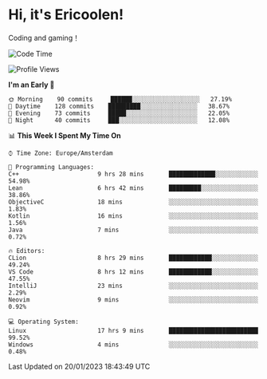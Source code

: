 # Hi, it's Ericoolen!
Coding and gaming！

<!--START_SECTION:waka-->
![Code Time](http://img.shields.io/badge/Code%20Time-629%20hrs%2055%20mins-blue)

![Profile Views](http://img.shields.io/badge/Profile%20Views-0-blue)

**I'm an Early 🐤** 

```text
🌞 Morning    90 commits     ██████░░░░░░░░░░░░░░░░░░░   27.19% 
🌆 Daytime    128 commits    █████████░░░░░░░░░░░░░░░░   38.67% 
🌃 Evening    73 commits     █████░░░░░░░░░░░░░░░░░░░░   22.05% 
🌙 Night      40 commits     ███░░░░░░░░░░░░░░░░░░░░░░   12.08%

```


📊 **This Week I Spent My Time On** 

```text
⌚︎ Time Zone: Europe/Amsterdam

💬 Programming Languages: 
C++                      9 hrs 28 mins       █████████████░░░░░░░░░░░░   54.98% 
Lean                     6 hrs 42 mins       █████████░░░░░░░░░░░░░░░░   38.86% 
ObjectiveC               18 mins             ░░░░░░░░░░░░░░░░░░░░░░░░░   1.83% 
Kotlin                   16 mins             ░░░░░░░░░░░░░░░░░░░░░░░░░   1.56% 
Java                     7 mins              ░░░░░░░░░░░░░░░░░░░░░░░░░   0.72%

🔥 Editors: 
CLion                    8 hrs 29 mins       ████████████░░░░░░░░░░░░░   49.24% 
VS Code                  8 hrs 12 mins       ████████████░░░░░░░░░░░░░   47.55% 
IntelliJ                 23 mins             ░░░░░░░░░░░░░░░░░░░░░░░░░   2.29% 
Neovim                   9 mins              ░░░░░░░░░░░░░░░░░░░░░░░░░   0.92%

💻 Operating System: 
Linux                    17 hrs 9 mins       █████████████████████████   99.52% 
Windows                  4 mins              ░░░░░░░░░░░░░░░░░░░░░░░░░   0.48%

```


 Last Updated on 20/01/2023 18:43:49 UTC
<!--END_SECTION:waka-->

